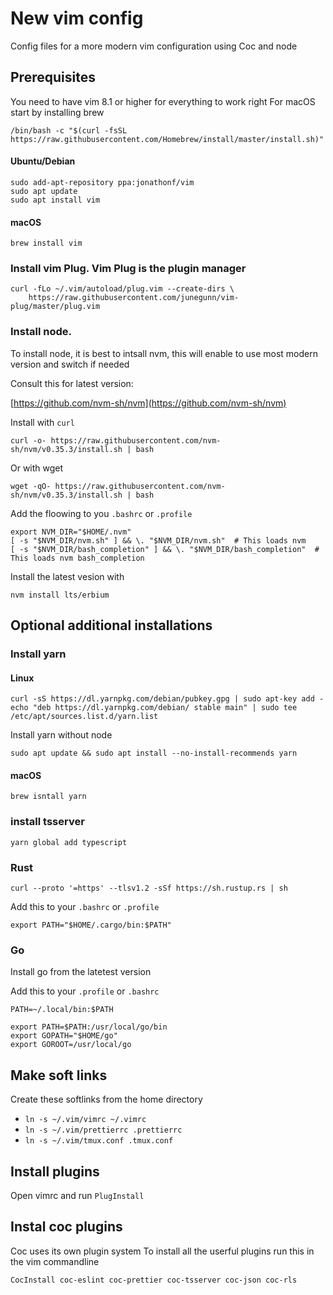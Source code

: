# New vim config

Config files for a more modern vim configuration using Coc and node

## Prerequisites

You need to have vim 8.1 or higher for everything to work right
For macOS start by installing brew

```
/bin/bash -c "$(curl -fsSL https://raw.githubusercontent.com/Homebrew/install/master/install.sh)"
```

#### Ubuntu/Debian

```
sudo add-apt-repository ppa:jonathonf/vim
sudo apt update
sudo apt install vim
```

#### macOS

```
brew install vim
```

### Install vim Plug. Vim Plug is the plugin manager

```
curl -fLo ~/.vim/autoload/plug.vim --create-dirs \
    https://raw.githubusercontent.com/junegunn/vim-plug/master/plug.vim
```

### Install node.

To install node, it is best to intsall nvm, this will enable to use most modern version and switch if needed

Consult this for latest version:

[https://github.com/nvm-sh/nvm](https://github.com/nvm-sh/nvm)

Install with `curl`

```
curl -o- https://raw.githubusercontent.com/nvm-sh/nvm/v0.35.3/install.sh | bash
```

Or with wget

```
wget -qO- https://raw.githubusercontent.com/nvm-sh/nvm/v0.35.3/install.sh | bash
```

Add the floowing to you `.bashrc` or `.profile`

```
export NVM_DIR="$HOME/.nvm"
[ -s "$NVM_DIR/nvm.sh" ] && \. "$NVM_DIR/nvm.sh"  # This loads nvm
[ -s "$NVM_DIR/bash_completion" ] && \. "$NVM_DIR/bash_completion"  # This loads nvm bash_completion
```

Install the latest vesion with

```
nvm install lts/erbium
```

## Optional additional installations

### Install yarn

#### Linux

```
curl -sS https://dl.yarnpkg.com/debian/pubkey.gpg | sudo apt-key add -
echo "deb https://dl.yarnpkg.com/debian/ stable main" | sudo tee /etc/apt/sources.list.d/yarn.list
```

Install yarn without node

```
sudo apt update && sudo apt install --no-install-recommends yarn
```

#### macOS

```
brew isntall yarn
```

### install tsserver

```
yarn global add typescript
```

### Rust

```
curl --proto '=https' --tlsv1.2 -sSf https://sh.rustup.rs | sh
```

Add this to your `.bashrc` or `.profile`

```
export PATH="$HOME/.cargo/bin:$PATH"
```

### Go

Install go from the latetest version

Add this to your `.profile` or `.bashrc`

```
PATH=~/.local/bin:$PATH

export PATH=$PATH:/usr/local/go/bin
export GOPATH="$HOME/go"
export GOROOT=/usr/local/go
```

## Make soft links

Create these softlinks from the home directory

- `ln -s ~/.vim/vimrc ~/.vimrc`
- `ln -s ~/.vim/prettierrc .prettierrc`
- `ln -s ~/.vim/tmux.conf .tmux.conf`

## Install plugins

Open vimrc and run `PlugInstall`

## Instal coc plugins

Coc uses its own plugin system
To install all the userful plugins run this in the vim commandline

```
CocInstall coc-eslint coc-prettier coc-tsserver coc-json coc-rls
```
